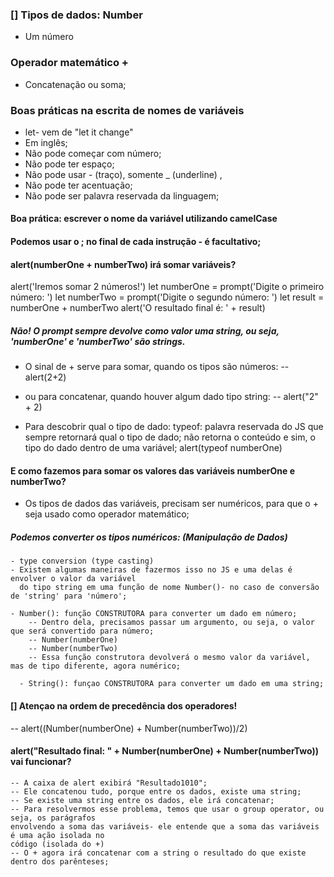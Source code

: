 ### [] Tipos de dados: Number
  - Um número

### Operador matemático + 
  - Concatenação ou soma;


### Boas práticas na escrita de nomes de variáveis

- let- vem de "let it change"
- Em inglês;
- Não pode começar com número;
- Não pode ter espaço;
- Não pode usar - (traço), somente _ (underline) ,
- Não pode ter acentuação;
- Não pode ser palavra reservada da linguagem;

#### Boa prática: escrever o nome da variável utilizando camelCase

#### Podemos usar o ; no final de cada instrução - é facultativo;

#### alert(numberOne + numberTwo) irá somar variáveis?    

  alert('Iremos somar 2 números!')
  let numberOne = prompt('Digite o primeiro número: ')
  let numberTwo = prompt('Digite o segundo número: ')
  let result = numberOne + numberTwo
  alert('O resultado final é: ' + result)
##### Não! O prompt sempre devolve como valor uma string, ou seja, 'numberOne' e 'numberTwo' são strings.

  - O sinal de + serve para somar, quando os tipos são números:
    -- alert(2+2)
  - ou para concatenar, quando houver algum dado tipo string:
    -- alert("2" + 2)  

  - Para descobrir qual o tipo de dado:
    typeof: palavra reservada do JS que sempre retornará qual o tipo de dado; não retorna o conteúdo e sim, o tipo do dado dentro de uma variável;
    alert(typeof numberOne)

#### E como fazemos para somar os valores das variáveis numberOne e numberTwo?  

  - Os tipos de dados das variáveis, precisam ser numéricos, para que o + seja usado
    como operador matemático;

  ##### Podemos converter os tipos numéricos: (Manipulação de Dados)

    - type conversion (type casting)  
    - Existem algumas maneiras de fazermos isso no JS e uma delas é envolver o valor da variável
      do tipo string em uma função de nome Number()- no caso de conversão de 'string' para 'número';  

    - Number(): função CONSTRUTORA para converter um dado em número;
        -- Dentro dela, precisamos passar um argumento, ou seja, o valor que será convertido para número;
        -- Number(numberOne)
        -- Number(numberTwo)
        -- Essa função construtora devolverá o mesmo valor da variável, mas de tipo diferente, agora numérico;
      
      - String(): funçao CONSTRUTORA para converter um dado em uma string;

#### [] Atençao na ordem de precedência dos operadores!  

  -- alert((Number(numberOne) + Number(numberTwo))/2)

#### alert("Resultado final: " + Number(numberOne) + Number(numberTwo)) vai funcionar?

    -- A caixa de alert exibirá "Resultado1010";
    -- Ele concatenou tudo, porque entre os dados, existe uma string;
    -- Se existe uma string entre os dados, ele irá concatenar;
    -- Para resolvermos esse problema, temos que usar o group operator, ou seja, os parágrafos
    envolvendo a soma das variáveis- ele entende que a soma das variáveis é uma ação isolada no
    código (isolada do +)
    -- O + agora irá concatenar com a string o resultado do que existe dentro dos parênteses;
